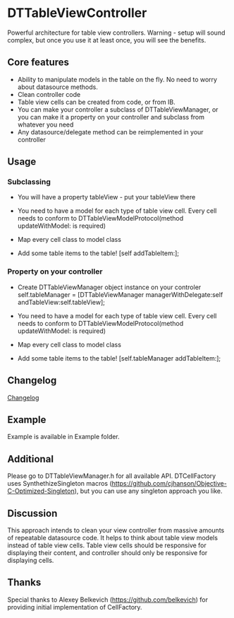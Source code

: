 DTTableViewController
================

Powerful architecture for table view controllers. Warning - setup will sound complex, but once you use it at least once, you will see the benefits.

## Core features

* Ability to manipulate models in the table on the fly. No need to worry about datasource methods.
* Clean controller code
* Table view cells can be created from code, or from IB.
* You can make your controller a subclass of DTTableViewManager, or you can make it a property on your controller and subclass from whatever you need
* Any datasource/delegate method can be reimplemented in your controller

## Usage

### Subclassing

* You will have a property tableView - put your tableView there

* You need to have a model for each type of table view cell. Every cell needs to conform to DTTableViewModelProtocol(method updateWithModel: is required)

* Map every cell class to model class

* Add some table items to the table!
    	[self addTableItem:<modelObject>];
        
### Property on your controller

* Create DTTableViewManager object instance on your controler 
    	self.tableManager = [DTTableViewManager managerWithDelegate:self andTableView:self.tableView];
        
* You need to have a model for each type of table view cell. Every cell needs to conform to DTTableViewModelProtocol(method updateWithModel: is required)

* Map every cell class to model class 

* Add some table items to the table!
		[self.tableManager addTableItem:<modelObject>];
        
## Changelog

[Changelog](https://github.com/DenHeadless/DTTableViewController/wiki/Changelog)

## Example 

Example is available in Example folder. 

## Additional 

Please go to DTTableViewManager.h for all available API. DTCellFactory uses SynthethizeSingleton macros (https://github.com/cjhanson/Objective-C-Optimized-Singleton), but you can use any singleton approach you like.

## Discussion

This approach intends to clean your view controller from massive amounts of repeatable datasource code. It helps to think about table view models instead of table view cells. Table view cells should be responsive for displaying their content, and controller should only be responsive for displaying cells. 
		
## Thanks

Special thanks to Alexey Belkevich (https://github.com/belkevich) for providing initial implementation of CellFactory.
